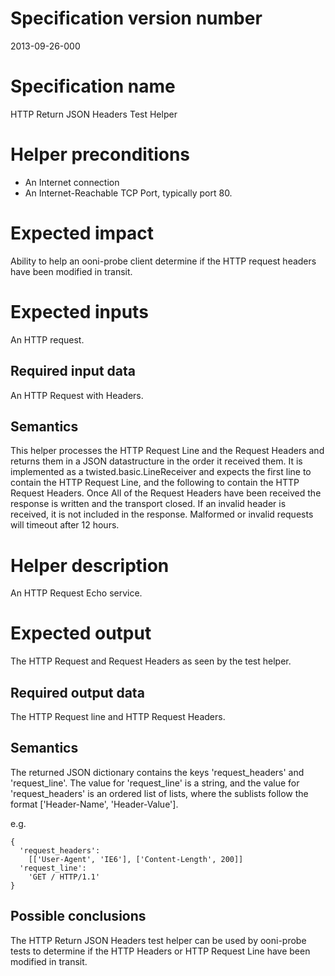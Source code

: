 # Specification version number

2013-09-26-000

# Specification name

  HTTP Return JSON Headers Test Helper

# Helper preconditions

  * An Internet connection
  * An Internet-Reachable TCP Port, typically port 80.

# Expected impact

  Ability to help an ooni-probe client determine if the HTTP request headers
  have been modified in transit.

# Expected inputs

  An HTTP request.

## Required input data

  An HTTP Request with Headers.

## Semantics

  This helper processes the HTTP Request Line and the Request Headers and
  returns them in a JSON datastructure in the order it received them.  It is
  implemented as a twisted.basic.LineReceiver and expects the first line to
  contain the HTTP Request Line, and the following to contain the HTTP Request
  Headers. Once All of the Request Headers have been received the response is
  written and the transport closed. If an invalid header is received, it is
  not included in the response. Malformed or invalid requests will timeout
  after 12 hours.

# Helper description

  An HTTP Request Echo service.

# Expected output

  The HTTP Request and Request Headers as seen by the test helper.

## Required output data

  The HTTP Request line and HTTP Request Headers.

## Semantics

  The returned JSON dictionary contains the keys 'request_headers' and
  'request_line'. The value for 'request_line' is a string, and the value for
  'request_headers' is an ordered list of lists, where the sublists follow the
  format ['Header-Name', 'Header-Value'].

  e.g.

    {
      'request_headers':
        [['User-Agent', 'IE6'], ['Content-Length', 200]]
      'request_line':
        'GET / HTTP/1.1'
    }

## Possible conclusions

  The HTTP Return JSON Headers test helper can be used by ooni-probe tests to
  determine if the HTTP Headers or HTTP Request Line have been modified in
  transit. 
